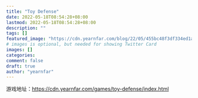```yaml
---
title: "Toy Defense"
date: 2022-05-18T08:54:28+08:00
lastmod: 2022-05-18T08:54:28+08:00
description: ""
tags: []
featured_image: "https://cdn.yearnfar.com/blog/22/05/455bc48f3df334ed1a20b01179b80a06.jpeg"
# images is optional, but needed for showing Twitter Card
images: []
categories:
comment: false
draft: true
author: "yearnfar"
---
```




游戏地址：https://cdn.yearnfar.com/games/toy-defense/index.html
